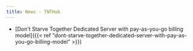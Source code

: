 ```yaml
---
title: News - TNTHub
---
```


- [Don't Starve Together Dedicated Server with pay-as-you-go billing model]({{< ref "dont-starve-together-dedicated-server-with-pay-as-you-go-billing-model" >}})

